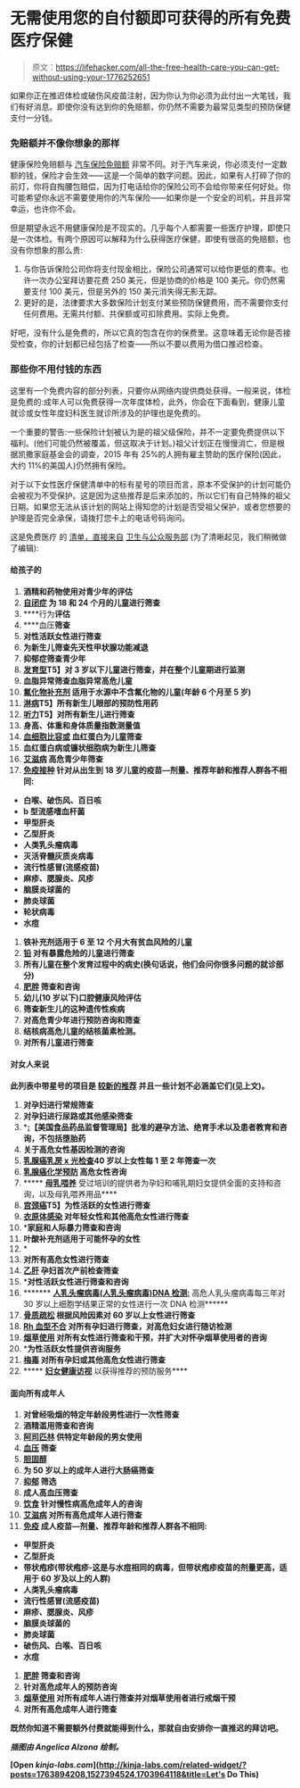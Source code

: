 # 无需使用您的自付额即可获得的所有免费医疗保健

> 原文：<https://lifehacker.com/all-the-free-health-care-you-can-get-without-using-your-1776252651>

如果你正在推迟体检或破伤风疫苗注射，因为你认为你必须为此付出一大笔钱，我们有好消息。即使你没有达到你的免赔额，你仍然不需要为最常见类型的预防保健支付一分钱。



### 免赔额并不像你想象的那样

健康保险免赔额与 [汽车保险免赔额](http://www.dmv.org/insurance/auto-insurance-deductible.php) 非常不同。对于汽车来说，你必须支付一定数额的钱，保险才会生效——这是一个简单的数字问题。因此，如果有人打碎了你的前灯，你将自掏腰包赔偿，因为打电话给你的保险公司不会给你带来任何好处。你可能希望你永远不需要使用你的汽车保险——如果你是一个安全的司机，并且非常幸运，也许你不会。

但是期望永远不用健康保险是不现实的。几乎每个人都需要一些医疗护理，即使只是一次体检。有两个原因可以解释为什么获得医疗保健，即使有很高的免赔额，也没有你想象的那么贵:

1.  与你告诉保险公司你将支付现金相比，保险公司通常可以给你更低的费率。也许一次办公室拜访要花费 250 美元，但是协商的价格是 100 美元。你仍然需要支付 100 美元，但是另外的 150 美元消失得无影无踪。
2.  更好的是，法律要求大多数保险计划支付某些预防保健费用，而不需要你支付任何费用。无需共付额、共保额或可扣除费用。实际上免费。

好吧，没有什么是免费的，所以它真的包含在你的保费里。这意味着无论你是否接受检查，你的计划都已经包括了检查——所以不要以费用为借口推迟检查。

### 那些你不用付钱的东西

这里有一个免费内容的部分列表，只要你从网络内提供商处获得。一般来说，体检是免费的:成年人可以免费获得一次年度体检，此外，你会在下面看到，健康儿童就诊或女性年度妇科医生就诊所涉及的护理也是免费的。

一个重要的警告:一些保险计划被认为是的祖父级保险，并不一定要免费提供以下福利。(他们可能仍然被覆盖，但这取决于计划。)祖父计划正在慢慢消亡，但是根据凯撒家庭基金会的调查，2015 年有 25%的人拥有雇主赞助的医疗保险(因此，大约 11%的美国人)仍然拥有保险。

对于以下女性医疗保健清单中的标有星号的项目而言，原本不受保护的计划可能仍会被视为不受保护。这是因为这些推荐是后来添加的，所以它们有自己特殊的祖父日期。如果您无法从该计划的网站上得知您的计划是否受祖父保护，或者您想要的护理是否完全承保，请拨打您卡上的电话号码询问。

这是免费医疗 的 [清单，直接来自](http://www.hhs.gov/healthcare/facts-and-features/fact-sheets/preventive-services-covered-under-aca/) [卫生与公众服务部](http://www.hhs.gov/) (为了清晰起见，我们稍微做了编辑):

#### 给孩子的

1.  [](http://healthfinder.gov/prevention/ViewTopic.aspx?topicID=65)**酒精和药物使用对青少年的评估**
2.  **[**自闭症**](http://healthfinder.gov/prevention/ViewTopic.aspx?topicId=90) 为 18 和 24 个月的儿童进行筛查**
3.  ****行为**评估**
4.  ****血压**筛查**
5.  **[](http://healthfinder.gov/prevention/ViewTopic.aspx?topicId=13)**对性活跃女性进行筛查****
6.  ****[](http://healthfinder.gov/prevention/ViewTopic.aspx?topicId=57)**为新生儿筛查先天性甲状腺功能减退******
7.  ******[](http://healthfinder.gov/prevention/ViewTopic.aspx?topicId=85)**抑郁症筛查青少年********
8.  ******[**发育型**](http://healthfinder.gov/prevention/ViewTopic.aspx?topicId=79)T5】对 3 岁以下儿童进行筛查，并在整个儿童期进行监测******
9.  ******血脂异常**筛查血脂异常高危儿童****
10.  ****[**氟化物补充剂**](http://healthfinder.gov/prevention/ViewTopic.aspx?topicId=64) 适用于水源中不含氟化物的儿童(年龄 6 个月至 5 岁)****
11.  ****[**淋病**](http://healthfinder.gov/prevention/ViewTopic.aspx?topicId=57)T5】所有新生儿眼部的预防性用药****
12.  ****[**听力**](http://healthfinder.gov/prevention/ViewTopic.aspx?topicId=57)T5】对所有新生儿进行筛查****
13.  ******身高、体重和身体质量指数**测量值****
14.  ****[**血细胞比容或**](http://healthfinder.gov/prevention/ViewTopic.aspx?topicId=90) 血红蛋白为儿童筛查****
15.  ****[](http://healthfinder.gov/prevention/ViewTopic.aspx?topicId=57)**血红蛋白病或镰状细胞病为新生儿筛查******
16.  ******[**艾滋病**](http://healthfinder.gov/prevention/ViewTopic.aspx?topicId=49) 高危青少年筛查******
17.  ****[**免疫接种**](http://healthfinder.gov/prevention/ViewTopic.aspx?topicId=59) 针对从出生到 18 岁儿童的疫苗—剂量、推荐年龄和推荐人群各不相同:****

*   ****白喉、破伤风、百日咳****
*   ****b 型流感嗜血杆菌****
*   ****甲型肝炎****
*   ****乙型肝炎****
*   ****人类乳头瘤病毒****
*   ****灭活脊髓灰质炎病毒****
*   ****流行性感冒(流感疫苗)****
*   ****麻疹、腮腺炎、风疹****
*   ****脑膜炎球菌的****
*   ****肺炎球菌****
*   ****轮状病毒****
*   ****水痘****

1.  ****[](http://healthfinder.gov/prevention/ViewTopic.aspx?topicId=89)**铁补充剂适用于 6 至 12 个月大有贫血风险的儿童******
2.  ******[**铅**](http://healthfinder.gov/prevention/ViewTopic.aspx?topicId=63) 对有暴露危险的儿童进行筛查******
3.  ****所有儿童在整个发育过程中的病史(换句话说，他们会问你很多问题的就诊部分)****
4.  ****[**肥胖**](http://healthfinder.gov/prevention/ViewTopic.aspx?topicId=62) 筛查和咨询****
5.  ******幼儿(10 岁以下)口腔健康**风险评估****
6.  ****[](http://healthfinder.gov/prevention/ViewTopic.aspx?topicId=57)**筛查新生儿的这种遗传性疾病******
7.  ******[](http://healthfinder.gov/prevention/ViewTopic.aspx?topicId=32)**对高危青少年进行预防咨询和筛查********
8.  ******结核病高危儿童的结核菌素检测。******
9.  ******[](http://healthfinder.gov/prevention/ViewTopic.aspx?topicId=67)**对所有儿童进行筛查********

#### ******对女人来说******

******此列表中带星号的项目是 [较新的推荐](http://www.hhs.gov/healthcare/facts-and-features/fact-sheets/aca-rules-on-expanding-access-to-preventive-services-for-women/index.html) 并且一些计划不必涵盖它们(见上文)。******

1.  ******[](http://healthfinder.gov/prevention/ViewTopic.aspx?topicId=48)**对孕妇进行常规筛查********
2.  ******[](http://healthfinder.gov/prevention/ViewTopic.aspx?topicId=48)**对孕妇进行尿路或其他感染筛查********
3.  *******[**:**](http://healthfinder.gov/HealthTopics/Category/health-conditions-and-diseases/hiv-and-other-stds/choose-the-right-birth-control)【美国食品药品监督管理局】批准的避孕方法、绝育手术以及患者教育和咨询，不包括堕胎药******
4.  ****[](http://healthfinder.gov/prevention/ViewTopic.aspx?topicId=51)**关于高危女性基因检测的咨询******
5.  ******[**乳腺癌乳房 x 光检查**](http://healthfinder.gov/prevention/ViewTopic.aspx?topicId=9)40 岁以上女性每 1 至 2 年筛查一次******
6.  ****[**乳腺癌化学预防**](http://healthfinder.gov/prevention/ViewTopic.aspx?topicId=51) 高危女性咨询****
7.  ***** [**母乳喂养**](http://healthfinder.gov/prevention/ViewTopic.aspx?topicId=50) 受过培训的提供者为孕妇和哺乳期妇女提供全面的支持和咨询，以及母乳喂养用品****
8.  ****[**宫颈癌**](http://healthfinder.gov/prevention/ViewTopic.aspx?topicId=13)T5】为性活跃的女性进行筛查****
9.  ****[**衣原体感染**](http://healthfinder.gov/prevention/ViewTopic.aspx?topicId=32) 对年轻女性和其他高危女性进行筛查****
10.  *****[](http://healthfinder.gov/prevention/ViewTopic.aspx?topicId=97)**家庭和人际暴力筛查和咨询******
11.  ******[](http://healthfinder.gov/prevention/ViewTopic.aspx?topicId=19)**叶酸补充剂适用于可能怀孕的女性********
12.  *******[](http://healthfinder.gov/prevention/ViewTool.aspx?toolId=60)******
13.  ******[](http://healthfinder.gov/prevention/ViewTopic.aspx?topicId=32)**对所有高危女性进行筛查********
14.  ******[**乙肝**](http://healthfinder.gov/prevention/ViewTopic.aspx?topicId=48) 孕妇首次产前检查筛查******
15.  *****[](http://healthfinder.gov/HealthTopics/Category/health-conditions-and-diseases/hiv-and-other-stds/get-tested-for-hiv)**对性活跃女性进行筛查和咨询******
16.  ******* [**人乳头瘤病毒(人乳头瘤病毒)DNA 检测:**](http://healthfinder.gov/HealthTopics/Category/doctor-visits/screening-tests/get-tested-for-cervical-cancer) 高危人乳头瘤病毒每三年对 30 岁以上细胞学结果正常的女性进行一次 DNA 检测******
17.  ****[**骨质疏松**](http://healthfinder.gov/prevention/ViewTopic.aspx?topicId=12) 根据风险因素对 60 岁以上女性进行筛查****
18.  ****[**Rh 血型不合**](http://healthfinder.gov/prevention/ViewTopic.aspx?topicId=48) 对所有孕妇进行筛查，对高危妇女进行随访检测****
19.  ****[**烟草使用**](http://healthfinder.gov/prevention/ViewTopic.aspx?topicId=24) 对所有女性进行筛查和干预，并扩大对怀孕烟草使用者的咨询****
20.  *****[](http://healthfinder.gov/prevention/ViewTopic.aspx?topicId=32)**为性活跃女性提供咨询服务******
21.  ******[**梅毒**](http://healthfinder.gov/prevention/ViewTopic.aspx?topicId=32) 对所有孕妇或其他高危女性进行筛查******
22.  ***** [**妇女健康访视**](http://healthfinder.gov/prevention/ViewTopic.aspx?topicId=98) 以获得推荐的预防服务****

#### ****面向所有成年人****

1.  ****[](http://healthfinder.gov/prevention/ViewTopic.aspx?topicId=52)**对曾经吸烟的特定年龄段男性进行一次性筛查******
2.  ******[](http://healthfinder.gov/prevention/ViewTopic.aspx?topicId=16)**酒精滥用筛查和咨询********
3.  ******[**阿司匹林**](http://healthfinder.gov/prevention/ViewTopic.aspx?topicId=10) 供特定年龄段的男女使用******
4.  ****[**血压**](http://healthfinder.gov/prevention/ViewTopic.aspx?topicId=11) 筛查****
5.  ****[**胆固醇**](http://healthfinder.gov/prevention/ViewTopic.aspx?topicId=14)****
6.  ****[](http://healthfinder.gov/prevention/ViewTopic.aspx?topicId=15)**为 50 岁以上的成年人进行大肠癌筛查******
7.  ******[**抑郁**](http://healthfinder.gov/prevention/ViewTopic.aspx?topicId=33) 筛选******
8.  ****[](http://healthfinder.gov/prevention/ViewTopic.aspx?topicId=73)**成人高血压筛查******
9.  ******[**饮食**](http://healthfinder.gov/prevention/ViewTopic.aspx?topicId=21) 针对慢性病高危成年人的咨询******
10.  ****[**艾滋病**](http://healthfinder.gov/prevention/ViewTopic.aspx?topicId=49) 对所有高危成年人进行筛查****
11.  ****[**免疫**](http://healthfinder.gov/prevention/ViewTopic.aspx?topicId=58) 成人疫苗—剂量、推荐年龄和推荐人群各不相同:****

*   ****甲型肝炎****
*   ****乙型肝炎****
*   ****带状疱疹(带状疱疹-这是与水痘相同的病毒，但带状疱疹疫苗的剂量更高，适用于 60 岁及以上的人群)****
*   ****人类乳头瘤病毒****
*   ****流行性感冒(流感疫苗)****
*   ****麻疹、腮腺炎、风疹****
*   ****脑膜炎球菌的****
*   ****肺炎球菌****
*   ****破伤风、白喉、百日咳****
*   ****水痘**** 

1.  ****[**肥胖**](http://healthfinder.gov/prevention/ViewTopic.aspx?topicId=25) 筛查和咨询****
2.  ****[](http://healthfinder.gov/prevention/ViewTopic.aspx?topicId=32)**针对高危成年人的预防咨询******
3.  ******[**烟草使用**](http://healthfinder.gov/prevention/ViewTopic.aspx?topicId=24) 对所有成年人进行筛查并对烟草使用者进行戒烟干预******
4.  ****[](http://healthfinder.gov/prevention/ViewTopic.aspx?topicId=32)**对所有高危成年人进行筛查******

******既然你知道不需要额外付费就能得到什么，那就自由安排你一直推迟的拜访吧。******

*******插图由 Angelica Alzona 绘制。*******

******[Open *kinja-labs.com*](http://kinja-labs.com/related-widget/?posts=1763894208,1527394524,1703964118&title=Let's Do This)******